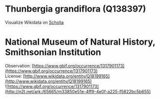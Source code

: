 
Thunbergia grandiflora (Q138397)
================================
  
Visualize Wikidata on [Scholia](https://scholia.toolforge.org/taxon/Q138397)
# National Museum of Natural History, Smithsonian Institution
  
Observation: [https://www.gbif.org/occurrence/1317901173](https://www.gbif.org/occurrence/1317901173)  
License: [http://www.wikidata.org/entity/Q18199165](http://www.wikidata.org/entity/Q18199165)  
![https://www.gbif.org/occurrence/1317901173](http://n2t.net/ark:/65665/m33850e51e-4ff9-4e0f-a225-f5822bc5b655)